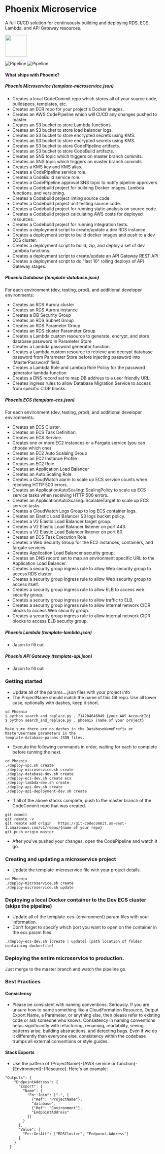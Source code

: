 # Phoenix Microservice
A full CI/CD solution for continuously building and deploying RDS, ECS, Lambda, and API Gateway resources.

<img src="/Phoenix/images/logo.png" height="70px"/>

![Pipeline](/Phoenix/images/pipeline_1a.png)
![Pipeline](/Phoenix/images/pipeline_1b.png)


#### What ships with Phoenix?
##### Phoenix Microservice (template-microservice.json)
* Creates a local CodeCommit repo which stores all of your source code, buildspecs, templates, etc.
* Creates an ECR repo for your project's Docker images.
* Creates an AWS CodePipeline which will CI/CD any changes pushed to master.
* Creates an S3 bucket to store Lambda functions.
* Creates an S3 bucket to store load balancer logs.
* Creates an S3 bucket to store encrypted secrets using KMS.
* Creates an S3 bucket to store encrypted secrets using KMS.
* Creates an S3 bucket to store CodePipeline artifacts.
* Creates an S3 bucket to store CodeBuild artifacts.
* Creates an SNS topic which triggers on master branch commits.
* Creates an SNS topic which triggers on master branch commits.
* Creates a KMS key and KMS alias.
* Creates a CodePipeline service role.
* Creates a CodeBuild service role.
* Creates a CodePipeline approval SNS topic to notify pipeline approvers.
* Creates a Codebuild project for building Docker images, Lambda functions, and versioning.
* Creates a Codebuild project linting source code.
* Creates a Codebuild project unit testing source code.
* Creates a Codebuild project for running static analysis on source code.
* Creates a Codebuild project calculating AWS costs for deployed resources.
* Creates a Codebuild project for running integration tests.
* Creates a deployment script to create/update a dev RDS instance.
* Creates a deployment script to build docker images and push to a dev ECS cluster.
* Creates a deployment script to build, zip, and deploy a set of dev Lambda functions.
* Creates a deployment script to create/update an API Gateway REST API.
* Creates a deployment script to do "last 10" rolling deploys of API Gateway stages.

##### Phoenix Database (template-database.json)
For each environment (dev, testing, prod), and additional developer environments:
* Creates an RDS Aurora cluster
* Creates an RDS Aurora instance
* Creates a DB Security Group
* Creates an RDS Subnet Group
* Creates an RDS Parameter Group
* Creates an RDS cluster Parameter Group
* Creates a Lambda custom resource to generate, encrypt, and store database password in Parameter Store
* Creates a Lambda password generator function.
* Creates a Lambda custom resource to retrieve and decrypt database password from Parameter Store before injecting password into 'MasterPassword' field.
* Creates a Lambda Role and Lambda Role Policy for the password generator lambda function
* Creates a DNS record set to map DB address to a user friendly URL.
* Creates ingress rules to allow Database Migration Service to access from specific CIDR blocks.

##### Phoenix ECS (template-ecs.json)
For each environment (dev, testing, prod), and additional developer environments:
* Creates an ECS Cluster.
* Creates an ECS Task Definition.
* Creates an ECS Service.
* Creates one or more EC2 instances or a Fargate service (you can choose which one)
* Creates an EC2 Auto Scalaing Group
* Creates an EC2 Instance Profile
* Creates an EC2 Role
* Creates an Application Load Balancer
* Creates an Auto Scaling Role
* Creates a CloudWatch alarm to scale up ECS service counts when receiving HTTP 500 errors.
* Creates an ApplicationAutoScaling::ScalingPolicy to scale up ECS service tasks when receiving HTTP 500 errors.
* Creates an ApplicationAutoScaling::ScalableTarget to scale up ECS service tasks.
* Creates a CloudWatch Logs Group to log ECS container logs.
* Creates an Elastic Load Balancer S3 logs bucket policy.
* Creates a V2 Elastic Load Balancer target group.
* Creates a V2 Elastic Load Balancer listener on port 443.
* Creates a V2 Elastic Load Balancer listener on port 80.
* Creates an ECS Task Execution Role.
* Creates a Web Security Group for the EC2 instances, containers, and fargate services.
* Creates Application Load Balancer security group.
* Creates an DNS record set to map an environment specific URL to the Application Load Balancer.
* Creates a security group ingress rule to allow Web security group to access RDS cluster.
* Creates a security group ingress rule to allow Web security group to access itself.
* Creates a security group ingress rule to allow ELB to access web security group.
* Creates a security group ingress rule to allow traffic to ELB.
* Creates a security group ingress rule to allow internal network CIDR blocks to access Web security group.
* Creates a security group ingress rule to allow internal network CIDR blocks to access ELB security group.



##### Phoenix Lambda (template-lambda.json)
* Jason to fill out

##### Phoenix API Gateway (template-api.json)
* Jason to fill out


### Getting started
* Update all of the params....json files with your project info
* The ProjectName should match the name of this Git repo. Use all lower case, optionally with dashes, keep it short.
```
cd Phoenix
$ python search_and_replace.py . 714284646049 {your AWS AccountId}
$ python search_and_replace.py . phoenix {name of your project}

Make sure there are no dashes in the DatabaseNamePrefix or MasterUsername parameters in the
template-database-params JSON files.
```
* Execute the following commands in order, waiting for each to complete before running the next.
```
cd Phoenix
./deploy-vpc.sh create
./deploy-microservice.sh create
./deploy-database-dev.sh create
./deploy-ecs-dev.sh create ecs
./deploy-lambda-dev.sh create
./deploy-api-dev.sh create
./deploy-api-deployment-dev.sh create
```
* If all of the above stacks complete, push to the master branch of the CodeCommit repo that was created.
```
git commit
git remote -v
git remote add origin	https://git-codecommit.us-east-1.amazonaws.com/v1/repos/{name of your repo}
git push origin master
```
* After you've pushed your changes, open the CodePipeline and watch it go.

### Creating and updating a microservice project
* Update the template-microservice file with your project details.
```
cd Phoenix
./deploy-microservice.sh create
./deploy-microservice.sh update
```

### Deploying a local Docker container to the Dev ECS cluster (skips the pipeline)
* Update all of the template-ecs-{environment} param files with your information.
* Don't forget to specify which port you want to open on the container in the ecs param files.
```
./deploy-ecs-dev.sh [create | update] [path location of folder containing dockerfile]
```

### Deploying the entire microservice to production.
Just merge to the master branch and watch the pipeline go.

### Best Practices
#### Consistency
* Please be consistent with naming conventions. Seriously. If you are unsure
how to name something like a CloudFormation Resource, Output Export Name, a
Parameter, or anything else, then please refer to existing code or ask someone
who knows. Consistency in naming conventions helps significantly with refactoring,
renaming, readability, seeing patterns arise, building abstractions, and detecting bugs.
Even if we do it differently than everyone else, consistency within the codebase
trumps all external conventions or style guides.

#### Stack Exports
* Use the pattern of {ProjectName}-{AWS service or function}-{Environment}-{Resource}. Here's an example:
```
"Outputs": {
    "EndpointAddress": {
      "Export": {
        "Name": {
          "Fn::Join": ["-", [
            {"Ref": "ProjectName"},
            "database",
            {"Ref": "Environment"},
            "EndpointAddress"
          ]]
        }
      },
      "Value": {
        "Fn::GetAtt": ["RDSCluster", "Endpoint.Address"]
      }
    }
  }
```
